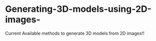 # Generating-3D-models-using-2D-images-
Current Available methods to generate 3D models from 2D images!!
